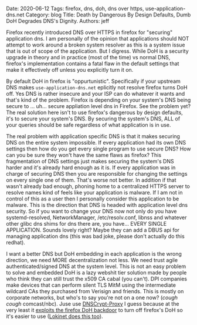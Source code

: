 Date: 2020-06-12
Tags: firefox, dns, doh, dns over https, use-application-dns.net
Category: blog
Title: Death by Dangerous By Design Defaults, Dumb DoH Degrades DNS's Dignity.
Authors: jeff

Firefox recently introduced DNS over HTTPS in firefox for "securing" application dns. I am personally of the opinion that applications should NOT attempt to work around a broken system resolver as this is a system issue that is out of scope of the application. But I digress. While DoH is a security upgrade in theory and in practice (most of the time) vs normal DNS, firefox's implementation contains a fatal flaw in the default settings that make it effectively off unless you explicitly turn it on.

By default DoH in firefox is "oppurtunistic". Specifically if your upstream DNS makes `use-application-dns.net` eplicitly not resolve firefox turns DoH off. Yes DNS is rather insecure and your ISP can do whatever it wants and that's kind of the problem. Firefox is depending on your system's DNS being secure to ... uh... secure appliation level dns in Firefox. See the problem yet? The real solution here isn't to use firefox's dangerous by design defaults, it's to secure your system's DNS. By securing the system's DNS, ALL of your queries should be safe regardless of what application is in use.

The real problem with application specific DNS is that it makes securing DNS on the entire system impossible. If every application had its own DNS settings then how do you get every single program to use secure DNS? How can you be sure they won't have the same flaws as firefox? This fragmentation of DNS settings just makes securing the system's DNS harder and it's already hard enough as it is. If every application was in charge of securing DNS then you are responsible for changing the settings on every single one of them. That's worse not better. In addition if that wasn't already bad enough, phoning home to a centralized HTTPS server to resolve names kind of feels like your application is malware. If I am not in control of this as a user then I personally consider this application to be malware. This is the direction that DNS is headed with application level dns security. So if you want to change your DNS now not only do you have systemd-resolved, NetworkManager, /etc/resolv.conf, libnss and whatever other glibc dns shims for dns there are, you have... EVERY SINGLE APPLICATION. Sounds lovely right? Maybe they can add a DBUS api for managing application dns (this was bad joke, please don't actually do this redhat).

I want a better DNS but DoH embedding in each application is the wrong direction, we need MORE decentralization not less. We need trust agile authenticated/signed DNS at the system level. This is not an easy problem to solve and embedded DoH is a lazy webshit tier solution made by people who think they can still trust the x509 CA cabal (you can't). DPI companies make devices that can perform silent TLS MitM using the intermediate wildcard CAs they purchased from Verisign and friends. This is mostly on corporate networks, but who's to say you're not on a one now? (*cough* *cough* comcast/nbc). Juse use [DNSCrypt-Proxy](https://github.com/DNSCrypt/dnscrypt-proxy) I guess because at the very least it [exploits the firefox DoH backdoor](https://github.com/DNSCrypt/dnscrypt-proxy/blob/92e842126d40f6fcb919bce72983748ddb34dac9/dnscrypt-proxy/plugin_firefox.go) to turn off firefox's DoH so it's easier to use ([Lokinet does this too](https://github.com/loki-project/loki-network/blob/1d5c712adbc6e9a26f2ad275aea282df253f6672/llarp/dns/server.cpp#L198-L214)).
